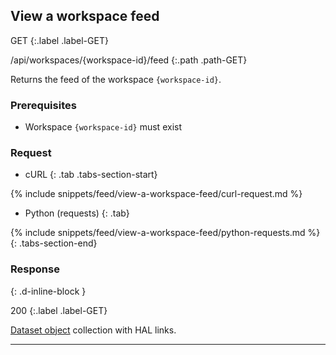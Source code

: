 ## View a workspace feed

GET
{:.label .label-GET}

/api/workspaces/{workspace-id}/feed
{:.path .path-GET}

Returns the feed of the workspace `{workspace-id}`.

### Prerequisites
- Workspace `{workspace-id}` must exist

### Request

- cURL
{: .tab .tabs-section-start}

{% include snippets/feed/view-a-workspace-feed/curl-request.md %}

- Python (requests)
{: .tab}

{% include snippets/feed/view-a-workspace-feed/python-requests.md %}
{: .tabs-section-end}

### Response
{: .d-inline-block }

200
{:.label .label-GET}

[Dataset object](datasets#dataset-object) collection with HAL links.

---
